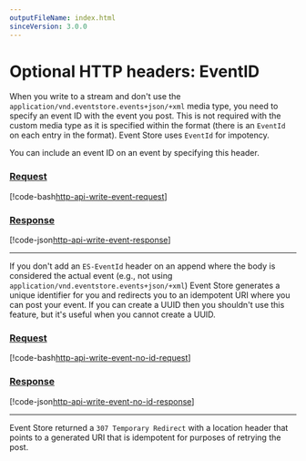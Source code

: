 ```yaml
---
outputFileName: index.html
sinceVersion: 3.0.0
---
```


# Optional HTTP headers: EventID

When you write to a stream and don't use the `application/vnd.eventstore.events+json/+xml` media type, you need to specify an event ID with the event you post. This is not required with the custom media type as it is specified within the format (there is an `EventId` on each entry in the format). Event Store uses `EventId` for impotency.

You can include an event ID on an event by specifying this header.

### [Request](#tab/tabid-1)

[!code-bash[http-api-write-event-request](~/code-examples/http-api/write-event.sh?start=1&end=1)]

### [Response](#tab/tabid-2)

[!code-json[http-api-write-event-response](~/code-examples/http-api/write-event.sh?range=3-)]

* * *

If you don't add an `ES-EventId` header on an append where the body is considered the actual event (e.g., not using `application/vnd.eventstore.events+json/+xml`) Event Store generates a unique identifier for you and redirects you to an idempotent URI where you can post your event. If you can create a UUID then you shouldn't use this feature, but it's useful when you cannot create a UUID.

### [Request](#tab/tabid-3)

[!code-bash[http-api-write-event-no-id-request](~/code-examples/http-api/write-event-no-id.sh?start=1&end=1)]

### [Response](#tab/tabid-4)

[!code-json[http-api-write-event-no-id-response](~/code-examples/http-api/write-event-no-id.sh?range=3-)]

* * *

Event Store returned a `307 Temporary Redirect` with a location header that points to a generated URI that is idempotent for purposes of retrying the post.
